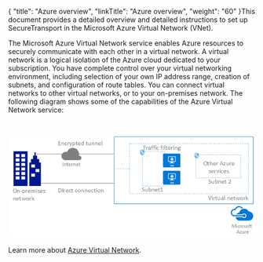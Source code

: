 {
    "title": "Azure overview",
    "linkTitle": "Azure overview",
    "weight": "60"
}This document provides a detailed overview and detailed instructions to set up SecureTransport in the Microsoft Azure Virtual Network (VNet).



The Microsoft Azure Virtual Network service enables Azure resources to securely communicate with each other in a virtual network. A virtual network is a logical isolation of the Azure cloud dedicated to your subscription. You have complete control over your virtual networking environment, including selection of your own IP address range, creation of subnets, and configuration of route tables. You can connect virtual networks to other virtual networks, or to your on-premises network. The following diagram shows some of the capabilities of the Azure Virtual Network service:



 



![Azure Virtual Network service diagram](intro-VNet.png)



Learn more about [Azure Virtual Network](https://docs.microsoft.com/en-us/azure/virtual-network/virtual-networks-overview).

